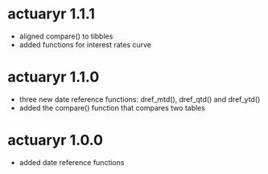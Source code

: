 # actuaryr 1.1.1

- aligned compare() to tibbles
- added functions for interest rates curve

# actuaryr 1.1.0

- three new date reference functions: dref_mtd(), dref_qtd() and dref_ytd()
- added the compare() function that compares two tables

# actuaryr 1.0.0

- added date reference functions